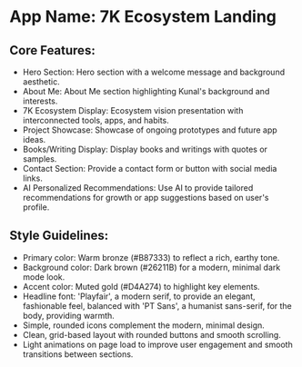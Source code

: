 # **App Name**: 7K Ecosystem Landing

## Core Features:

- Hero Section: Hero section with a welcome message and background aesthetic.
- About Me: About Me section highlighting Kunal's background and interests.
- 7K Ecosystem Display: Ecosystem vision presentation with interconnected tools, apps, and habits.
- Project Showcase: Showcase of ongoing prototypes and future app ideas.
- Books/Writing Display: Display books and writings with quotes or samples.
- Contact Section: Provide a contact form or button with social media links.
- AI Personalized Recommendations: Use AI to provide tailored recommendations for growth or app suggestions based on user's profile.

## Style Guidelines:

- Primary color: Warm bronze (#B87333) to reflect a rich, earthy tone.
- Background color: Dark brown (#26211B) for a modern, minimal dark mode look.
- Accent color: Muted gold (#D4A274) to highlight key elements.
- Headline font: 'Playfair', a modern serif, to provide an elegant, fashionable feel, balanced with 'PT Sans', a humanist sans-serif, for the body, providing warmth.
- Simple, rounded icons complement the modern, minimal design.
- Clean, grid-based layout with rounded buttons and smooth scrolling.
- Light animations on page load to improve user engagement and smooth transitions between sections.